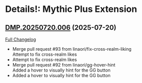 # Details!: Mythic Plus Extension

## [DMP.20250720.006](https://github.com/Tercioo/Details--Damage-Meter-Mythic-Plus-Extension/tree/DMP.20250720.006) (2025-07-20)
[Full Changelog](https://github.com/Tercioo/Details--Damage-Meter-Mythic-Plus-Extension/compare/DMP.20250715.005...DMP.20250720.006) 

- Merge pull request #93 from linaori/fix-cross-realm-liking  
    Attempt to fix cross-realm likes  
- Attempt to fix cross-realm likes  
- Merge pull request #92 from linaori/gg-hover-hint  
    Added a hover to visually hint for the GG button  
- Added a hover to visually hint for the GG button  
